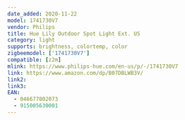 ```yaml
---
date_added: 2020-11-22
model: 1741730V7
vendor: Philips
title: Hue Lily Outdoor Spot Light Ext. US
category: light
supports: brightness, colortemp, color
zigbeemodel: ['1741730V7']
compatible: [z2m]
mlink: https://www.philips-hue.com/en-us/p/-/1741730V7
link: https://www.amazon.com/dp/B07DBLWB3V/
link2: 
link3: 
EAN: 
  - 046677802073
  - 915005630001
---
```


